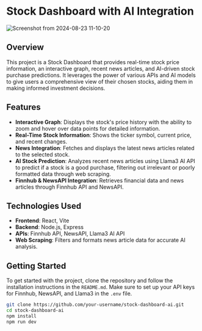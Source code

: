 # Stock Dashboard with AI Integration
![Screenshot from 2024-08-23 11-10-20](https://github.com/user-attachments/assets/62307e81-f4fe-4148-b225-c6455cc8189b)

## Overview
This project is a Stock Dashboard that provides real-time stock price information, an interactive graph, recent news articles, and AI-driven stock purchase predictions. It leverages the power of various APIs and AI models to give users a comprehensive view of their chosen stocks, aiding them in making informed investment decisions.

## Features
- **Interactive Graph**: Displays the stock's price history with the ability to zoom and hover over data points for detailed information.
- **Real-Time Stock Information**: Shows the ticker symbol, current price, and recent changes.
- **News Integration**: Fetches and displays the latest news articles related to the selected stock.
- **AI Stock Prediction**: Analyzes recent news articles using Llama3 AI API to predict if a stock is a good purchase, filtering out irrelevant or poorly formatted data through web scraping.
- **Finnhub & NewsAPI Integration**: Retrieves financial data and news articles through Finnhub API and NewsAPI.




## Technologies Used
- **Frontend**: React, Vite
- **Backend**: Node.js, Express
- **APIs**: Finnhub API, NewsAPI, Llama3 AI API
- **Web Scraping**: Filters and formats news article data for accurate AI analysis.

## Getting Started
To get started with the project, clone the repository and follow the installation instructions in the `README.md`. Make sure to set up your API keys for Finnhub, NewsAPI, and Llama3 in the `.env` file.

```sh
git clone https://github.com/your-username/stock-dashboard-ai.git
cd stock-dashboard-ai
npm install
npm run dev
